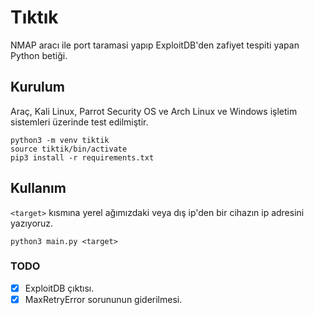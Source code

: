 # Tıktık

NMAP aracı ile port taramasi yapıp ExploitDB'den zafiyet tespiti yapan Python betiği.

## Kurulum

Araç, Kali Linux, Parrot Security OS ve Arch Linux ve Windows işletim sistemleri üzerinde test edilmiştir. 

```shell
python3 -m venv tiktik
source tiktik/bin/activate
pip3 install -r requirements.txt
```

## Kullanım

`<target>` kısmına yerel ağımızdaki veya dış ip'den bir cihazın ip adresini yazıyoruz.

```shell
python3 main.py <target>
```

### TODO



- [x] ExploitDB çıktısı.
- [X] MaxRetryError sorununun giderilmesi.
